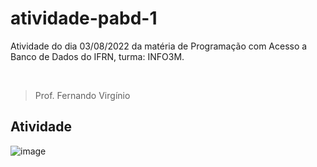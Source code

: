 # atividade-pabd-1
Atividade do dia 03/08/2022 da matéria de Programação com Acesso a Banco de Dados do IFRN, turma: INFO3M.

<br>

> Prof. Fernando Virgínio

## Atividade

![image](https://user-images.githubusercontent.com/70401246/182618786-1a976c9e-31cb-4d4c-ae0d-89fe23ab0551.png)
